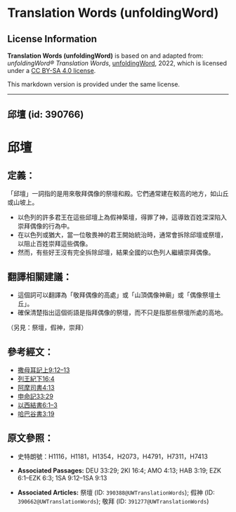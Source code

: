 # Translation Words (unfoldingWord)

## License Information

**Translation Words (unfoldingWord)** is based on and adapted from: _unfoldingWord® Translation Words_, [unfoldingWord](https://unfoldingword.org/utw), 2022, which is licensed under a [CC BY-SA 4.0 license](https://creativecommons.org/licenses/by-sa/4.0/legalcode.en).

This markdown version is provided under the same license.



--------------------------------

## 邱壇 (id: 390766)

邱壇
==

定義：
---

「邱壇」一詞指的是用來敬拜偶像的祭壇和殿。它們通常建在較高的地方，如山丘或山坡上。

* 以色列的許多君王在這些邱壇上為假神築壇，得罪了神，這導致百姓深深陷入崇拜偶像的行為中。
* 在以色列或猶大，當一位敬畏神的君王開始統治時，通常會拆除邱壇或祭壇，以阻止百姓崇拜這些偶像。
* 然而，有些好王沒有完全拆除邱壇，結果全國的以色列人繼續崇拜偶像。

翻譯相關建議：
-------

* 這個詞可以翻譯為「敬拜偶像的高處」或「山頂偶像神廟」或「偶像祭壇土丘」。
* 確保清楚指出這個術語是指拜偶像的祭壇，而不只是指那些祭壇所處的高地。

（另見：祭壇，假神，崇拜）

參考經文：
-----

* [撒母耳記上9:12–13](https://ref.ly/1Sam9:12-1Sam9:13)
* [列王紀下16:4](https://ref.ly/2Kgs16:4)
* [阿摩司書4:13](https://ref.ly/Amos4:13)
* [申命記33:29](https://ref.ly/Deut33:29)
* [以西結書6:1–3](https://ref.ly/Ezek6:1-Ezek6:3)
* [哈巴谷書3:19](https://ref.ly/Hab3:19)

原文參照：
-----

* 史特朗號：H1116，H1181，H1354，H2073，H4791，H7311，H7413

* **Associated Passages:** DEU 33:29; 2KI 16:4; AMO 4:13; HAB 3:19; EZK 6:1–EZK 6:3; 1SA 9:12–1SA 9:13
* **Associated Articles:** 祭壇 (ID: `390388@UWTranslationWords`); 假神 (ID: `390662@UWTranslationWords`); 敬拜 (ID: `391277@UWTranslationWords`)

